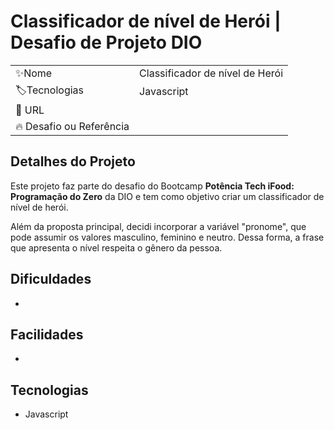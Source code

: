 # Classificador de nível de Herói | Desafio de Projeto DIO

|                         |                                         |
|-------------------------|-----------------------------------------|
| ✨Nome                   | Classificador de nível de Herói |
| 🏷️Tecnologias            | Javascript                               |
| 🚀 URL                   |                                         |
| 🔥 Desafio ou Referência |          |



## Detalhes do Projeto

Este projeto faz parte do desafio do Bootcamp **Potência Tech iFood: Programação do Zero** da DIO e tem como objetivo criar um classificador de nível de herói.

Além da proposta principal, decidi incorporar a variável "pronome", que pode assumir os valores masculino, feminino e neutro. Dessa forma, a frase que apresenta o nível respeita o gênero da pessoa.


## Dificuldades

-

## Facilidades

-

## Tecnologias

- Javascript
